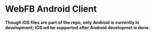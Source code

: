 # WebFB Android Client
**Though iOS files are part of the repo, only Android is currently in development; iOS wil be supported after Android developmet is done.**
